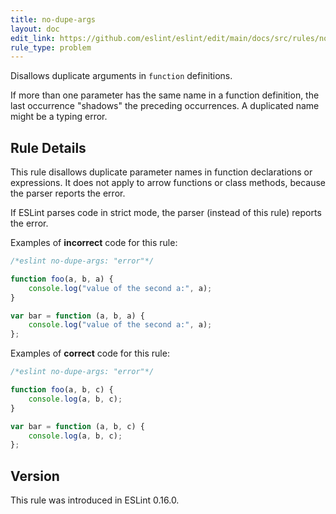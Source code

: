 ```yaml
---
title: no-dupe-args
layout: doc
edit_link: https://github.com/eslint/eslint/edit/main/docs/src/rules/no-dupe-args.md
rule_type: problem
---
```


<!--RECOMMENDED-->

Disallows duplicate arguments in `function` definitions.

If more than one parameter has the same name in a function definition, the last occurrence "shadows" the preceding occurrences. A duplicated name might be a typing error.

## Rule Details

This rule disallows duplicate parameter names in function declarations or expressions. It does not apply to arrow functions or class methods, because the parser reports the error.

If ESLint parses code in strict mode, the parser (instead of this rule) reports the error.

Examples of **incorrect** code for this rule:

```js
/*eslint no-dupe-args: "error"*/

function foo(a, b, a) {
    console.log("value of the second a:", a);
}

var bar = function (a, b, a) {
    console.log("value of the second a:", a);
};
```

Examples of **correct** code for this rule:

```js
/*eslint no-dupe-args: "error"*/

function foo(a, b, c) {
    console.log(a, b, c);
}

var bar = function (a, b, c) {
    console.log(a, b, c);
};
```

## Version

This rule was introduced in ESLint 0.16.0.

